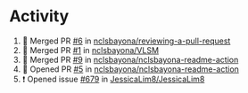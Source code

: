 # Activity
<!--START_SECTION:activity-->
1. 🎉 Merged PR [#6](https://github.com/nclsbayona/reviewing-a-pull-request/pull/6) in [nclsbayona/reviewing-a-pull-request](https://github.com/nclsbayona/reviewing-a-pull-request)
2. 🎉 Merged PR [#1](https://github.com/nclsbayona/VLSM/pull/1) in [nclsbayona/VLSM](https://github.com/nclsbayona/VLSM)
3. 🎉 Merged PR [#9](https://github.com/nclsbayona/nclsbayona-readme-action/pull/9) in [nclsbayona/nclsbayona-readme-action](https://github.com/nclsbayona/nclsbayona-readme-action)
4. 💪 Opened PR [#5](https://github.com/nclsbayona/nclsbayona-readme-action/pull/5) in [nclsbayona/nclsbayona-readme-action](https://github.com/nclsbayona/nclsbayona-readme-action)
5. ❗️ Opened issue [#679](https://github.com/JessicaLim8/JessicaLim8/issues/679) in [JessicaLim8/JessicaLim8](https://github.com/JessicaLim8/JessicaLim8)
<!--END_SECTION:activity-->

